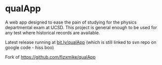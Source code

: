qualApp
=======

A web app designed to ease the pain of studying for the physics departmental exam at UCSD. This project is general enough to be used for any test where historical records are available.

Latest release running at <a href="http://bit.ly/qualApp">bit.ly/qualApp</a> (which is still linked to svn repo on google code - hiss boo)

Fork of https://github.com/fizxmike/qualApp

